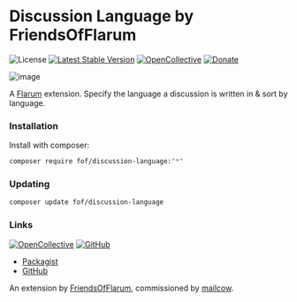 # Discussion Language by FriendsOfFlarum

![License](https://img.shields.io/badge/license-MIT-blue.svg) [![Latest Stable Version](https://img.shields.io/packagist/v/fof/discussion-language.svg)](https://packagist.org/packages/fof/discussion-language) [![OpenCollective](https://img.shields.io/badge/opencollective-fof-blue.svg)](https://opencollective.com/fof/donate)  [![Donate](https://img.shields.io/badge/donate-datitisev-important.svg)](https://datitisev.me/donate)

![image](https://extiverse.com/extension/fof/discussion-language/open-graph-image)

A [Flarum](http://flarum.org) extension. Specify the language a discussion is written in & sort by language.

### Installation

Install with composer:

```sh
composer require fof/discussion-language:"*"
```

### Updating

```sh
composer update fof/discussion-language
```

### Links

[![OpenCollective](https://img.shields.io/badge/donate-friendsofflarum-44AEE5?style=for-the-badge&logo=open-collective)](https://opencollective.com/fof/donate) [![GitHub](https://img.shields.io/badge/donate-datitisev-ea4aaa?style=for-the-badge&logo=github)](https://datitisev.me/donate/github)

- [Packagist](https://packagist.org/packages/fof/discussion-language)
- [GitHub](https://github.com/FriendsOfFlarum/discussion-language)

An extension by [FriendsOfFlarum](https://github.com/FriendsOfFlarum), commissioned by [mailcow](https://mailcow.email/).

